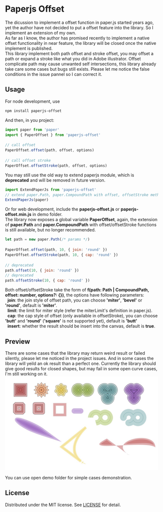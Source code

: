 # Paperjs Offset
The dicussion to implement a offset function in paper.js started years ago, yet the author have not decided to put a offset feature into the library. So I implement an extension of my own.
<br/>As far as I know, the author has promised recently to implement a native offset functionality in near feature, the library will be closed once the native implement is published.
<br/>This library implement both path offset and stroke offset, you may offset a path or expand a stroke like what you did in Adobe illustrator. Offset complicate path may cause unwanted self intersections, this library already take care some cases but bugs still exists. Please let me notice the false conditions in the issue pannel so I can correct it.

## Usage
For node development, use
```sh
npm install paperjs-offset
```
And then, in you project:
```javascript
import paper from 'paper'
import { PaperOffset } from 'paperjs-offset'

// call offset
PaperOffset.offset(path, offset, options)

// call offset stroke
PaperOffset.offsetStroke(path, offset, options)
```

You may still use the old way to extend paperjs module, which is **deprecated** and will be removed in future version.
```javascript
import ExtendPaperJs from 'paperjs-offset'
// extend paper.Path, paper.CompoundPath with offset, offsetStroke method
ExtendPaperJs(paper)
```

Or for web development, include the **paperjs-offset.js** or **paperjs-offset.min.js** in demo folder.
<br/>The library now exposes a global variable **PaperOffset**, again, the extension of **paper.Path** and **paper.CompoundPath** with offset/offsetStroke functions is still available, but no longer recommended.
```javascript
let path = new paper.Path(/* params */)

PaperOffset.offset(path, 10, { join: 'round' })
PaperOffset.offsetStroke(path, 10, { cap: 'round' })

// deprecated
path.offset(10, { join: 'round' })
// deprecated
path.offsetStroke(10, { cap: 'round' })
```

Both offset/offsetStroke take the form of **f(path: Path | CompoundPath, offset: number, options?: {})**, the options have following parameters:
<br/>&nbsp;&nbsp;**join**: the join style of offset path, you can choose **'miter'**, **'bevel'** or **'round'**, default is **'miter'**.
<br/>&nbsp;&nbsp;**limit**: the limit for miter style (refer the miterLimit's definition in paper.js).
<br/>&nbsp;&nbsp;**cap**: the cap style of offset (only available in offsetStroke), you can choose **'butt'** and **'round'** (**'square'** is not supported yet), default is **'butt'**
<br/>&nbsp;&nbsp;**insert**: whether the result should be insert into the canvas, default is **true**.

## Preview
There are some cases that the library may return weird result or failed silently, please let me noticed in the project issues. And in some cases the library will yeild an ok result than a perfect one. Currently the library should give good results for closed shapes, but may fail in some open curve cases, I'm still working on it.
![Preview](/public/preview.jpg)

You can use open demo folder for simple cases demonstration.

## License
Distributed under the MIT license. See [LICENSE](https://github.com/glenzli/paperjs-offset/blob/master/LICENSE) for detail.